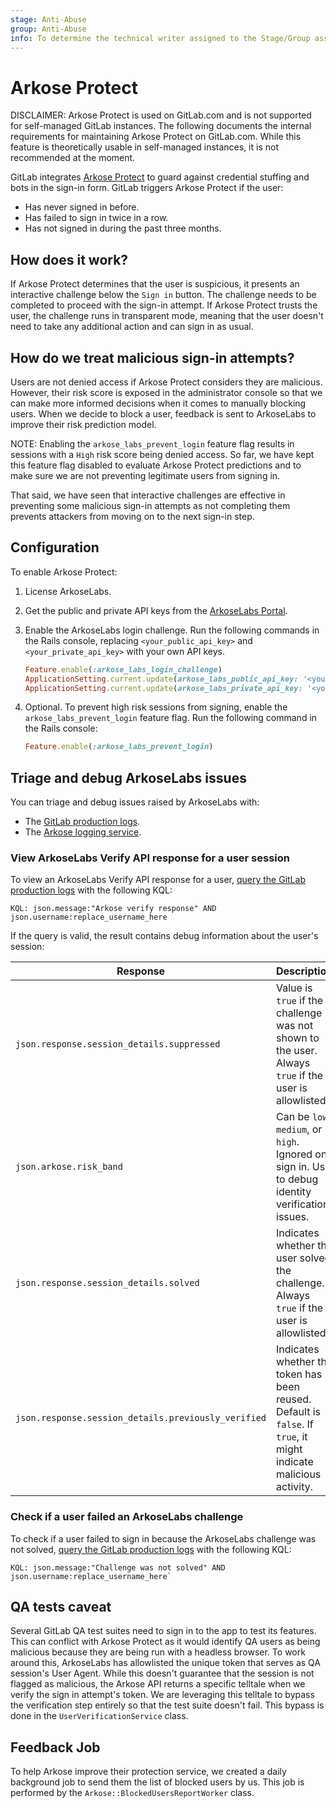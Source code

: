 ```yaml
---
stage: Anti-Abuse
group: Anti-Abuse
info: To determine the technical writer assigned to the Stage/Group associated with this page, see https://about.gitlab.com/handbook/product/ux/technical-writing/#assignments
---
```


# Arkose Protect

DISCLAIMER:
Arkose Protect is used on GitLab.com and is not supported for self-managed GitLab
instances. The following documents the internal requirements for maintaining
Arkose Protect on GitLab.com. While this feature is theoretically usable in self-managed instances, it
is not recommended at the moment.

GitLab integrates [Arkose Protect](https://www.arkoselabs.com/arkose-protect/) to guard against
credential stuffing and bots in the sign-in form. GitLab triggers Arkose Protect if the user:

- Has never signed in before.
- Has failed to sign in twice in a row.
- Has not signed in during the past three months.

## How does it work?

If Arkose Protect determines that the user is suspicious, it presents an interactive challenge below
the `Sign in` button. The challenge needs to be completed to proceed with the sign-in
attempt. If Arkose Protect trusts the user, the challenge runs in transparent mode, meaning that the
user doesn't need to take any additional action and can sign in as usual.

## How do we treat malicious sign-in attempts?

Users are not denied access if Arkose Protect considers they are malicious. However,
their risk score is exposed in the administrator console so that we can make more informed decisions when it
comes to manually blocking users. When we decide to block a user, feedback is sent to ArkoseLabs to
improve their risk prediction model.

NOTE:
Enabling the `arkose_labs_prevent_login` feature flag results in sessions with a `High` risk
score being denied access. So far, we have kept this feature flag disabled to evaluate Arkose Protect
predictions and to make sure we are not preventing legitimate users from signing in.

That said, we have seen that interactive challenges are effective in preventing some malicious
sign-in attempts as not completing them prevents attackers from moving on to the next sign-in step.

## Configuration

To enable Arkose Protect:

1. License ArkoseLabs.
1. Get the public and private API keys from the [ArkoseLabs Portal](https://portal.arkoselabs.com/).
1. Enable the ArkoseLabs login challenge. Run the following commands in the Rails console, replacing `<your_public_api_key>` and `<your_private_api_key>` with your own API keys.

   ```ruby
   Feature.enable(:arkose_labs_login_challenge)
   ApplicationSetting.current.update(arkose_labs_public_api_key: '<your_public_api_key>')
   ApplicationSetting.current.update(arkose_labs_private_api_key: '<your_private_api_key>')
   ```

1. Optional. To prevent high risk sessions from signing, enable the `arkose_labs_prevent_login` feature flag. Run the following command in the Rails console:

   ```ruby
   Feature.enable(:arkose_labs_prevent_login)
   ```

## Triage and debug ArkoseLabs issues

You can triage and debug issues raised by ArkoseLabs with:

- The [GitLab production logs](https://log.gprd.gitlab.net).
- The [Arkose logging service](https://gitlab.com/gitlab-org/gitlab/-/blob/master/ee/lib/arkose/logger.rb).

### View ArkoseLabs Verify API response for a user session

To view an ArkoseLabs Verify API response for a user, [query the GitLab production logs](https://log.gprd.gitlab.net/goto/54b82f50-935a-11ed-9f43-e3784d7fe3ca) with the following KQL:

```plaintext
KQL: json.message:"Arkose verify response" AND json.username:replace_username_here
```

If the query is valid, the result contains debug information about the user's session:

| Response | Description |
|---------|-------------|
| `json.response.session_details.suppressed` | Value is `true` if the challenge was not shown to the user. Always `true` if the user is allowlisted. |
| `json.arkose.risk_band` | Can be `low`, `medium`, or `high`. Ignored on sign in. Use to debug identity verification issues. |
| `json.response.session_details.solved` | Indicates whether the user solved the challenge. Always `true` if the user is allowlisted. |
| `json.response.session_details.previously_verified` | Indicates whether the token has been reused. Default is `false`. If `true`, it might indicate malicious activity. |

### Check if a user failed an ArkoseLabs challenge

To check if a user failed to sign in because the ArkoseLabs challenge was not solved, [query the GitLab production logs](https://log.gprd.gitlab.net/goto/b97c8a80-935a-11ed-85ed-e7557b0a598c) with the following KQL:

```plaintext
KQL: json.message:"Challenge was not solved" AND json.username:replace_username_here`
```

## QA tests caveat

Several GitLab QA test suites need to sign in to the app to test its features. This can conflict
with Arkose Protect as it would identify QA users as being malicious because they are being run with
a headless browser. To work around this, ArkoseLabs has allowlisted the unique token
that serves as QA session's User Agent. While this doesn't guarantee that the session is not
flagged as malicious, the Arkose API returns a specific telltale when we verify the sign in
attempt's token. We are leveraging this telltale to bypass the verification step entirely so that the
test suite doesn't fail. This bypass is done in the `UserVerificationService` class.

## Feedback Job

To help Arkose improve their protection service, we created a daily background job to send them the list of blocked users by us.
This job is performed by the `Arkose::BlockedUsersReportWorker` class.
